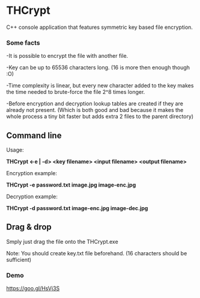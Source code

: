 # THCrypt
C++ console application that features symmetric key based file encryption.

### Some facts
-It is possible to encrypt the file with another file.

-Key can be up to 65536 characters long. (16 is more then enough though :O)

-Time complexity is linear, but every new character added to the key makes the time needed to brute-force the file 2^8 times longer.

-Before encryption and decryption lookup tables are created if they are already not present. (Which is both good and bad because it makes the whole process a tiny bit faster but adds extra 2 files to the parent directory)

## Command line
Usage:

**THCrypt \<-e | -d\> \<key filename\> \<input filename\> \<output filename\>**

Encryption example:

**THCrypt -e password.txt image.jpg image-enc.jpg**

Decryption example:

**THCrypt -d password.txt image-enc.jpg image-dec.jpg**

## Drag & drop
Smply just drag the file onto the THCrypt.exe

Note: You should create key.txt file beforehand. (16 characters should be sufficient)

### Demo
https://goo.gl/HsVj3S
